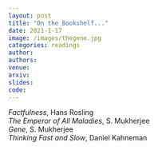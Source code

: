 ```yaml
---
layout: post
title: "On the Bookshelf..."
date: 2021-1-17
image: /images/thegene.jpg
categories: readings
author:
authors:
venue:
arxiv:
slides:
code:
---
```

*Factfulness*, Hans Rosling\
*The Emperor of All Maladies*, S. Mukherjee\
*Gene*, S. Mukherjee\
*Thinking Fast and Slow*, Daniel Kahneman
